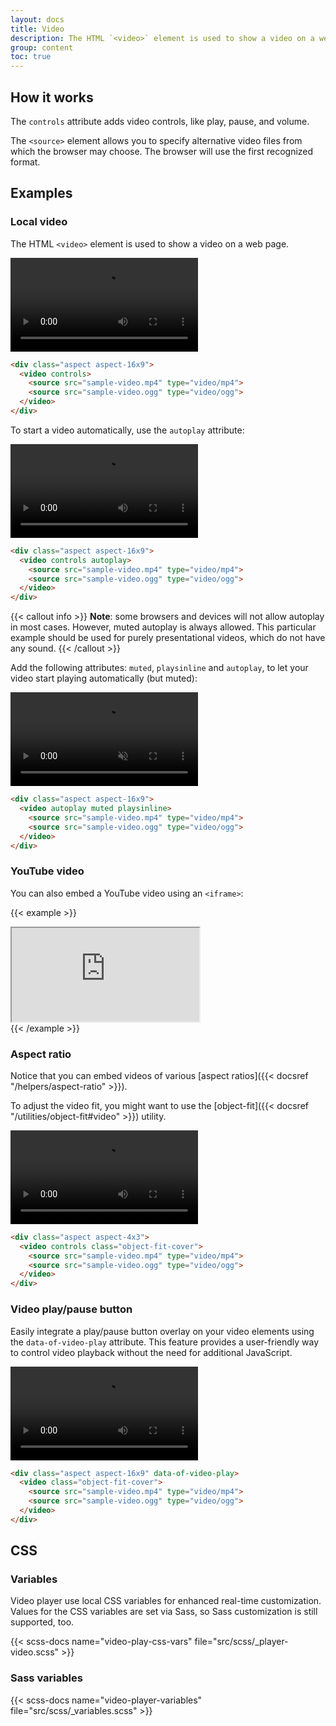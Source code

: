```yaml
---
layout: docs
title: Video
description: The HTML `<video>` element is used to show a video on a web page.
group: content
toc: true
---
```


## How it works

The `controls` attribute adds video controls, like play, pause, and volume.

The `<source>` element allows you to specify alternative video files from which the browser may choose.
The browser will use the first recognized format.

## Examples

### Local video

The HTML `<video>` element is used to show a video on a web page.

<div class="bd-example">
  <div class="aspect aspect-16x9">
    <video controls>
      <source src="assets/media/sample-video.mp4" type="video/mp4">
      <source src="assets/media/sample-video.ogg" type="video/ogg">
    </video>
  </div>
</div>

```html
<div class="aspect aspect-16x9">
  <video controls>
    <source src="sample-video.mp4" type="video/mp4">
    <source src="sample-video.ogg" type="video/ogg">
  </video>
</div>
```

To start a video automatically, use the `autoplay` attribute:

<div class="bd-example">
  <div class="aspect aspect-16x9">
    <video controls autoplay>
      <source src="assets/media/sample-video.mp4" type="video/mp4">
      <source src="assets/media/sample-video.ogg" type="video/ogg">
    </video>
  </div>
</div>

```html
<div class="aspect aspect-16x9">
  <video controls autoplay>
    <source src="sample-video.mp4" type="video/mp4">
    <source src="sample-video.ogg" type="video/ogg">
  </video>
</div>
```

{{< callout info >}}
**Note**: some browsers and devices will not allow autoplay in most cases. However, muted autoplay is always allowed. This particular example should be used for purely presentational videos, which do not have any sound.
{{< /callout >}}

Add the following attributes: `muted`, `playsinline` and `autoplay`, to let your video start playing automatically (but muted):

<div class="bd-example">
  <div class="aspect aspect-16x9">
    <video autoplay muted playsinline>
      <source src="assets/media/sample-video.mp4" type="video/mp4">
      <source src="assets/media/sample-video.ogg" type="video/ogg">
    </video>
  </div>
</div>

```html
<div class="aspect aspect-16x9">
  <video autoplay muted playsinline>
    <source src="sample-video.mp4" type="video/mp4">
    <source src="sample-video.ogg" type="video/ogg">
  </video>
</div>
```

### YouTube video

You can also embed a YouTube video using an `<iframe>`:

{{< example >}}
<div class="aspect aspect-16x9">
  <iframe src="https://www.youtube.com/embed/zpOULjyy-n8?rel=0" title="YouTube video" allowfullscreen></iframe>
</div>
{{< /example >}}

### Aspect ratio

Notice that you can embed videos of various [aspect ratios]({{< docsref "/helpers/aspect-ratio" >}}).

To adjust the video fit, you might want to use the [object-fit]({{< docsref "/utilities/object-fit#video" >}}) utility.

<div class="bd-example">
  <div class="aspect aspect-4x3">
    <video controls class="object-fit-cover">
      <source src="assets/media/sample-video.mp4" type="video/mp4">
      <source src="assets/media/sample-video.ogg" type="video/ogg">
    </video>
  </div>
</div>

```html
<div class="aspect aspect-4x3">
  <video controls class="object-fit-cover">
    <source src="sample-video.mp4" type="video/mp4">
    <source src="sample-video.ogg" type="video/ogg">
  </video>
</div>
```

### Video play/pause button
Easily integrate a play/pause button overlay on your video elements using the `data-of-video-play` attribute. This feature provides a user-friendly way to control video playback without the need for additional JavaScript.

<div class="bd-example">
  <div class="aspect aspect-16x9" data-of-video-play>
    <video class="object-fit-cover">
      <source src="assets/media/sample-video.mp4" type="video/mp4">
      <source src="assets/media/sample-video.ogg" type="video/ogg">
    </video>
  </div>
</div>

```html
<div class="aspect aspect-16x9" data-of-video-play>
  <video class="object-fit-cover">
    <source src="sample-video.mp4" type="video/mp4">
    <source src="sample-video.ogg" type="video/ogg">
  </video>
</div>
```

## CSS

### Variables
Video player use local CSS variables for enhanced real-time customization. Values for the CSS variables are set via Sass, so Sass customization is still supported, too.

{{< scss-docs name="video-play-css-vars" file="src/scss/_player-video.scss" >}}

### Sass variables
{{< scss-docs name="video-player-variables" file="src/scss/_variables.scss" >}}
